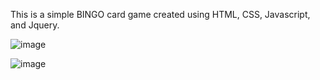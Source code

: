 This is a simple BINGO card game created using HTML, CSS, Javascript, and Jquery. 

![image](https://github.com/margallostephen/BingoGame/assets/92943920/c4a67721-070b-4f7f-98dc-d0bb1081a907)

![image](https://github.com/margallostephen/BingoGame/assets/92943920/113fb370-c8bb-4896-904d-0762b7bac3bf)
